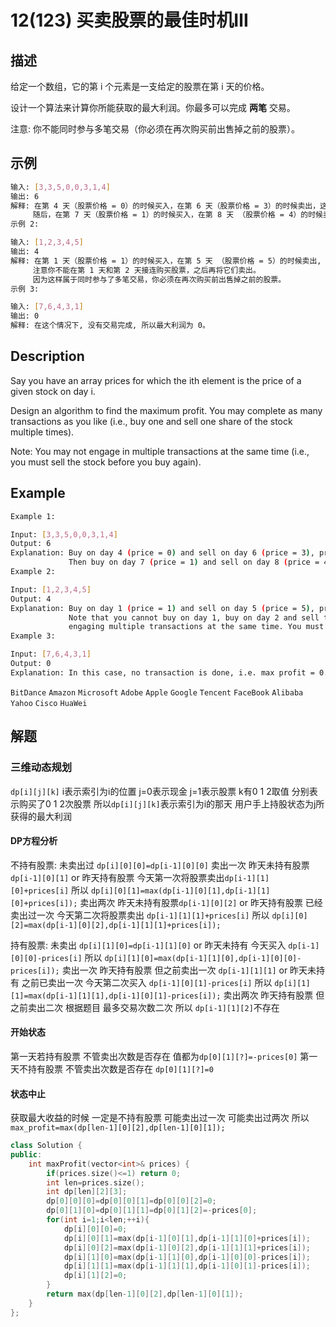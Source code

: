 # 12(123) 买卖股票的最佳时机Ⅲ
## 描述


给定一个数组，它的第 i 个元素是一支给定的股票在第 i 天的价格。

设计一个算法来计算你所能获取的最大利润。你最多可以完成 <b>两笔</b> 交易。

注意: 你不能同时参与多笔交易（你必须在再次购买前出售掉之前的股票）。

## 示例
```bash
输入: [3,3,5,0,0,3,1,4]
输出: 6
解释: 在第 4 天（股票价格 = 0）的时候买入，在第 6 天（股票价格 = 3）的时候卖出，这笔交易所能获得利润 = 3-0 = 3 。
     随后，在第 7 天（股票价格 = 1）的时候买入，在第 8 天 （股票价格 = 4）的时候卖出，这笔交易所能获得利润 = 4-1 = 3 。
示例 2:

输入: [1,2,3,4,5]
输出: 4
解释: 在第 1 天（股票价格 = 1）的时候买入，在第 5 天 （股票价格 = 5）的时候卖出, 这笔交易所能获得利润 = 5-1 = 4 。   
     注意你不能在第 1 天和第 2 天接连购买股票，之后再将它们卖出。   
     因为这样属于同时参与了多笔交易，你必须在再次购买前出售掉之前的股票。
示例 3:

输入: [7,6,4,3,1] 
输出: 0 
解释: 在这个情况下, 没有交易完成, 所以最大利润为 0。

``` 

## Description
Say you have an array prices for which the ith element is the price of a given stock on day i.

Design an algorithm to find the maximum profit. You may complete as many transactions as you like (i.e., buy one and sell one share of the stock multiple times).

Note: You may not engage in multiple transactions at the same time (i.e., you must sell the stock before you buy again).

## Example
```bash
Example 1:

Input: [3,3,5,0,0,3,1,4]
Output: 6
Explanation: Buy on day 4 (price = 0) and sell on day 6 (price = 3), profit = 3-0 = 3.
             Then buy on day 7 (price = 1) and sell on day 8 (price = 4), profit = 4-1 = 3.
Example 2:

Input: [1,2,3,4,5]
Output: 4
Explanation: Buy on day 1 (price = 1) and sell on day 5 (price = 5), profit = 5-1 = 4.
             Note that you cannot buy on day 1, buy on day 2 and sell them later, as you are
             engaging multiple transactions at the same time. You must sell before buying again.
Example 3:

Input: [7,6,4,3,1]
Output: 0
Explanation: In this case, no transaction is done, i.e. max profit = 0.

```
`BitDance` `Amazon` `Microsoft` `Adobe` `Apple` `Google` `Tencent` `FaceBook` `Alibaba` `Yahoo` `Cisco` `HuaWei`

## 解题

### 三维动态规划
`dp[i][j][k]` i表示索引为i的位置 j=0表示现金 j=1表示股票 k有0 1 2取值 分别表示购买了0 1 2次股票
所以`dp[i][j][k]`表示索引为i的那天 用户手上持股状态为j所获得的最大利润

#### DP方程分析

不持有股票:
 未卖出过 `dp[i][0][0]=dp[i-1][0][0]`
 卖出一次 昨天未持有股票`dp[i-1][0][1]` or 昨天持有股票 今天第一次将股票卖出`dp[i-1][1][0]+prices[i]` 所以 `dp[i][0][1]=max(dp[i-1][0][1],dp[i-1][1][0]+prices[i]);`
 卖出两次 昨天未持有股票`dp[i-1][0][2]` or 昨天持有股票 已经卖出过一次 今天第二次将股票卖出 `dp[i-1][1][1]+prices[i]` 所以 `dp[i][0][2]=max(dp[i-1][0][2],dp[i-1][1][1]+prices[i]);`

持有股票: 
 未卖出 `dp[i][1][0]=dp[i-1][1][0]` or 昨天未持有 今天买入 `dp[i-1][0][0]-prices[i]` 所以 `dp[i][1][0]=max(dp[i-1][1][0],dp[i-1][0][0]-prices[i]);`
 卖出一次 昨天持有股票 但之前卖出一次 `dp[i-1][1][1]` or 昨天未持有 之前已卖出一次 今天第二次买入 `dp[i-1][0][1]-prices[i]` 所以 `dp[i][1][1]=max(dp[i-1][1][1],dp[i-1][0][1]-prices[i]);`
 卖出两次 昨天持有股票 但之前卖出二次 根据题目 最多交易次数二次 所以 `dp[i-1][1][2]`不存在

#### 开始状态

第一天若持有股票 不管卖出次数是否存在 值都为`dp[0][1][?]=-prices[0]`
第一天不持有股票 不管卖出次数是否存在 `dp[0][1][?]=0`

#### 状态中止 

获取最大收益的时候 一定是不持有股票 可能卖出过一次 可能卖出过两次
所以 `max_profit=max(dp[len-1][0][2],dp[len-1][0][1]);`
```C++
class Solution {
public:
    int maxProfit(vector<int>& prices) {
        if(prices.size()<=1) return 0;
        int len=prices.size();
        int dp[len][2][3];
        dp[0][0][0]=dp[0][0][1]=dp[0][0][2]=0;
        dp[0][1][0]=dp[0][1][1]=dp[0][1][2]=-prices[0];
        for(int i=1;i<len;++i){
            dp[i][0][0]=0;
            dp[i][0][1]=max(dp[i-1][0][1],dp[i-1][1][0]+prices[i]);
            dp[i][0][2]=max(dp[i-1][0][2],dp[i-1][1][1]+prices[i]);
            dp[i][1][0]=max(dp[i-1][1][0],dp[i-1][0][0]-prices[i]);
            dp[i][1][1]=max(dp[i-1][1][1],dp[i-1][0][1]-prices[i]);
            dp[i][1][2]=0;
        }
        return max(dp[len-1][0][2],dp[len-1][0][1]);
    }
};
```